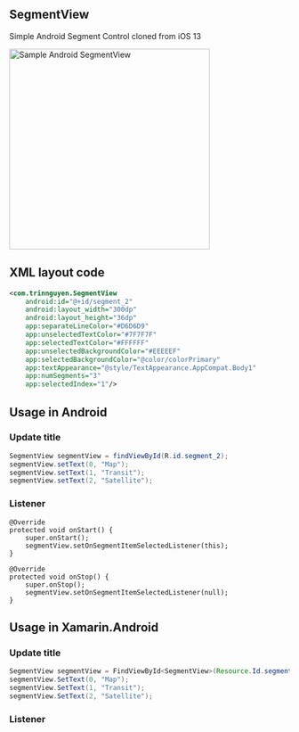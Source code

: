 ## SegmentView
Simple Android Segment Control cloned from iOS 13

<img src="https://raw.githubusercontent.com/trinnguyen/Android-SegmentView/master/segment_view_sample.jpg" alt="Sample Android SegmentView" width="360"/>


## XML layout code
```xml
<com.trinnguyen.SegmentView
    android:id="@+id/segment_2"
    android:layout_width="300dp"
    android:layout_height="36dp"
    app:separateLineColor="#D6D6D9"
    app:unselectedTextColor="#7F7F7F"
    app:selectedTextColor="#FFFFFF"
    app:unselectedBackgroundColor="#EEEEEF"
    app:selectedBackgroundColor="@color/colorPrimary"
    app:textAppearance="@style/TextAppearance.AppCompat.Body1"
    app:numSegments="3"
    app:selectedIndex="1"/>
```

## Usage in Android

### Update title
```java
SegmentView segmentView = findViewById(R.id.segment_2);
segmentView.setText(0, "Map");
segmentView.setText(1, "Transit");
segmentView.setText(2, "Satellite");
```

### Listener
```
@Override
protected void onStart() {
    super.onStart();
    segmentView.setOnSegmentItemSelectedListener(this);
}

@Override
protected void onStop() {
    super.onStop();
    segmentView.setOnSegmentItemSelectedListener(null);
}
```

## Usage in Xamarin.Android

### Update title
```java
SegmentView segmentView = FindViewById<SegmentView>(Resource.Id.segment_2);
segmentView.SetText(0, "Map");
segmentView.SetText(1, "Transit");
segmentView.SetText(2, "Satellite");
```

### Listener
